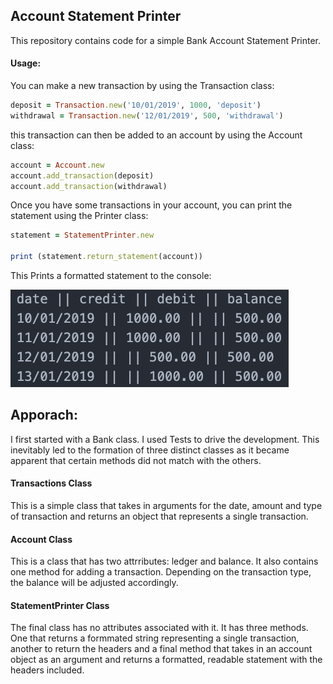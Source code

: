 ## Account Statement Printer
This repository contains code for a simple Bank Account Statement Printer.
#### Usage:

You can make a new transaction by using the Transaction class:

```ruby
deposit = Transaction.new('10/01/2019', 1000, 'deposit')
withdrawal = Transaction.new('12/01/2019', 500, 'withdrawal')
```

this transaction can then be added to an account by using the Account class:

```ruby
account = Account.new
account.add_transaction(deposit)
account.add_transaction(withdrawal)
```

Once you have some transactions in your account, you can print the statement using the Printer class:

```ruby
statement = StatementPrinter.new

print (statement.return_statement(account))
```

This Prints a formatted statement to the console:

![Output](./img.png?raw=true "Title")

## Apporach:

I first started with a Bank class.
I used Tests to drive the development.
This inevitably led to the formation of three distinct classes as it 
became apparent that certain methods did not match with the others.

#### Transactions Class

This is a simple class that takes in arguments for the date, amount and type 
of transaction and returns an object that represents a single transaction.

#### Account Class

This is a class that has two attrributes: ledger and balance.
It also contains one method for adding a transaction. Depending on the transaction type,
the balance will be adjusted accordingly.

#### StatementPrinter Class

The final class has no attributes associated with it.
It has three methods. One that returns a formmated string representing a single transaction, 
another to return the headers and a final method that takes in an account object as an argument and 
returns a formatted, readable statement with the headers included.
